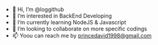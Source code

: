 - 👋 Hi, I’m @loggithub
- 👀 I’m interested in BackEnd Developing
- 🌱 I’m currently learning NodeJS & Javascript
- 💞️ I’m looking to collaborate on more specific codings 
- 📫 Yoou can reach me by princedavid1998@gmail.com

<!---
loggithub/loggithub is a ✨ special ✨ repository because its `README.md` (this file) appears on your GitHub profile.
You can click the Preview link to take a look at your changes.
--->
